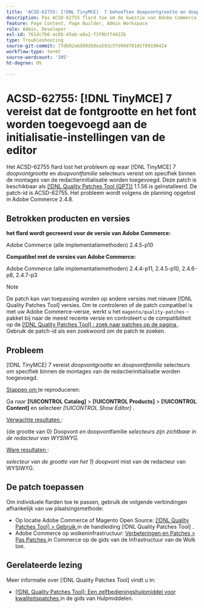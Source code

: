 ```yaml
---
title: 'ACSD-62755: [!DNL TinyMCE]  7 behoeften doopvontgrootte en doopvont die aan de montages van de redactierinitialisatie wordt toegevoegd'
description: Pas ACSD-62755 flard toe om de kwestie van Adobe Commerce te bevestigen waar  [!DNL TinyMCE]  7 *font size* en *font familie* vereist om specifiek binnen de montages van de redactierinitialisatie worden toegevoegd.
feature: Page Content, Page Builder, Admin Workspace
role: Admin, Developer
exl-id: f61dc7b6-ac6b-45eb-a0a2-f3f0bff4422b
type: Troubleshooting
source-git-commit: 7fdb02a6d89d50ea593c5fd99d78101f89198424
workflow-type: tm+mt
source-wordcount: '305'
ht-degree: 0%

---
```


# ACSD-62755: [!DNL TinyMCE] 7 vereist dat de fontgrootte en het font worden toegevoegd aan de initialisatie-instellingen van de editor

Het ACSD-62755 flard lost het probleem op waar [!DNL TinyMCE] 7 *doopvontgrootte* en *doopvontfamilie* selecteurs vereist om specifiek binnen de montages van de redactierinitialisatie worden toegevoegd. Deze patch is beschikbaar als [[!DNL Quality Patches Tool (QPT)]](/help/tools/quality-patches-tool/quality-patches-tool-to-self-serve-quality-patches.md) 1.1.56 is geïnstalleerd. De patch-id is ACSD-62755. Het probleem wordt volgens de planning opgelost in Adobe Commerce 2.4.8.

## Betrokken producten en versies

**het flard wordt gecreeerd voor de versie van Adobe Commerce:**

Adobe Commerce (alle implementatiemethoden) 2.4.5-p10

**Compatibel met de versies van Adobe Commerce:**

Adobe Commerce (alle implementatiemethoden) 2.4.4-p11, 2.4.5-p10, 2.4.6-p8, 2.4.7-p3

>[!NOTE]
>
>De patch kan van toepassing worden op andere versies met nieuwe [!DNL Quality Patches Tool] versies. Om te controleren of de patch compatibel is met uw Adobe Commerce-versie, werkt u het `magento/quality-patches` -pakket bij naar de meest recente versie en controleert u de compatibiliteit op de [[!DNL Quality Patches Tool] : zoek naar patches op de pagina ](https://experienceleague.adobe.com/tools/commerce-quality-patches/index.html?lang=nl-NL) . Gebruik de patch-id als een zoekwoord om de patch te zoeken.

## Probleem

[!DNL TinyMCE] 7 vereist *doopvontgrootte* en *doopvontfamilie* selecteurs om specifiek binnen de montages van de redactierinitialisatie worden toegevoegd.

<u> Stappen om </u> te reproduceren:

Ga naar **[!UICONTROL Catalog]** > **[!UICONTROL Products]** > **[!UICONTROL Content]** en selecteer *[!UICONTROL Show Editor]* .

<u> Verwachte resultaten </u>:

{de grootte van 0} Doopvont *en* doopvontfamilie *selecteurs zijn zichtbaar in de redacteur van WYSIWYG.*

<u> Ware resultaten </u>:

*selecteur van de grootte van het 1&rbrace; doopvont* mist van de redacteur van WYSIWYG.

## De patch toepassen

Om individuele flarden toe te passen, gebruik de volgende verbindingen afhankelijk van uw plaatsingsmethode:

* Op locatie Adobe Commerce of Magento Open Source: [[!DNL Quality Patches Tool] > Gebruik ](/help/tools/quality-patches-tool/usage.md) in de handleiding [!DNL Quality Patches Tool] .
* Adobe Commerce op wolkeninfrastructuur: [ Verbeteringen en Patches > Pas Patches ](https://experienceleague.adobe.com/docs/commerce-cloud-service/user-guide/develop/upgrade/apply-patches.html?lang=nl-NL) in Commerce op de gids van de Infrastructuur van de Wolk toe.

## Gerelateerde lezing

Meer informatie over [!DNL Quality Patches Tool] vindt u in:

* [[!DNL Quality Patches Tool]: Een zelfbedieningshulpmiddel voor kwaliteitspatches ](/help/tools/quality-patches-tool/quality-patches-tool-to-self-serve-quality-patches.md) in de gids van Hulpmiddelen.
